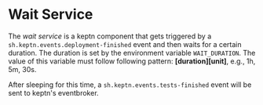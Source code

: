 # Wait Service

The *wait service* is a keptn component that gets triggered by a `sh.keptn.events.deployment-finished` event and then waits for a certain duration. The duration is set by the environment variable `WAIT_DURATION`. The value of this variable must follow following pattern: **[duration][unit]**, e.g., 1h, 5m, 30s. 

After sleeping for this time, a `sh.keptn.events.tests-finished` event will be sent to keptn's eventbroker.